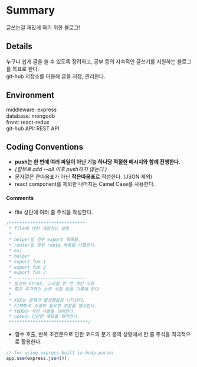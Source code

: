 # Summary

글쓰는걸 재밌게 하기 위한 블로그!

## Details

누구나 쉽게 글을 쓸 수 있도록 장려하고, 공부 등의 지속적인 글쓰기를 지원하는 블로그를 목표로 한다.  
git-hub 저장소를 이용해 글을 저장, 관리한다.  

## Environment

middleware: express  
database: mongodb  
front: react-redux  
git-hub API: REST API   

## Coding Conventions

- **push는 한 번에 여러 파일이 아닌 기능 하나당 적절한 메시지와 함께 진행한다.**  
- _(함부로 add --all 이후 push하지 않는다.)_
- 문자열은 큰따옴표가 아닌 **작은따옴표**로 작성한다. (JSON 제외)
- react component를 제외한 나머지는 Camel Case를 사용한다.

#### Comments

- file 상단에 여러 줄 주석을 작성한다.

```javascript
/*****************************
 * file에 대한 개괄적인 설명
 * 
 * helper일 경우 export 목록을,
 * router일 경우 route 목록을 나열한다.
 * ex)
 * helper
 * export fun 1
 * export fun 2
 * export fun 3
 * ---------------------------
 * 발견된 error, 고려할 만 한 개선 사항
 * 혹은 추가적인 논의 사항 등을 기록해 둔다
 * 
 * XXX는 문제가 발생했을음 나타낸다.
 * FIXME로 수정이 필요한 부분을 명시한다.
 * TODO는 개선 사항을 의미한다.
 * note는 간단한 메모를 의미한다.
 ******************************/
```

- 함수 호출, 반복 조건문으로 인한 코드의 분기 등의 상황에서 한 줄 주석을 적극적으로 활용한다.

```javascript
// for using express built in body-parser
app.use(express.json());
```
